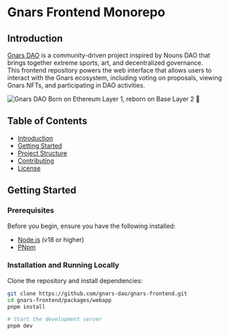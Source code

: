 # Gnars Frontend Monorepo  

## Introduction

[Gnars DAO](https://gnars.wtf/) is a community-driven project inspired by Nouns DAO that brings together extreme sports, art, and decentralized governance.  
This frontend repository powers the web interface that allows users to interact with the Gnars ecosystem, including voting on proposals, viewing Gnars NFTs, and participating in DAO activities.

![Gnars DAO](https://media3.giphy.com/media/v1.Y2lkPTc5MGI3NjExaG0xcnU5Z2FwZjZncDBsd3ZwdmlnNHc4OHl0bGZ4eHI0Zm1zOWM0cSZlcD12MV9pbnRlcm5hbF9naWZfYnlfaWQmY3Q9Zw/t5jgYlyYqOBD8CqHWn/giphy.webp)
Born on Ethereum Layer 1, reborn on Base Layer 2 🤘  
 
## Table of Contents

- [Introduction](#introduction)
- [Getting Started](#getting-started)
- [Project Structure](#project-structure)
- [Contributing](#contributing)
- [License](#license)

## Getting Started

### Prerequisites

Before you begin, ensure you have the following installed:

- [Node.js](https://nodejs.org/) (v18 or higher)
- [PNpm](https://pnpm.io/)

### Installation and Running Locally

Clone the repository and install dependencies:

```bash
git clone https://github.com/gnars-dao/gnars-frontend.git
cd gnars-frontend/packages/webapp
pnpm install

# Start the development server
pnpm dev
```
